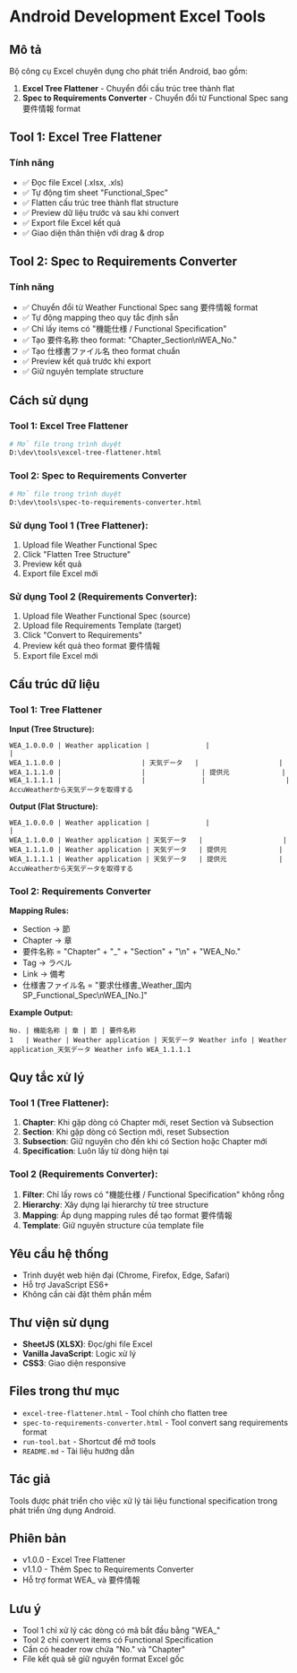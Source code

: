 # Android Development Excel Tools

## Mô tả
Bộ công cụ Excel chuyên dụng cho phát triển Android, bao gồm:
1. **Excel Tree Flattener** - Chuyển đổi cấu trúc tree thành flat
2. **Spec to Requirements Converter** - Chuyển đổi từ Functional Spec sang 要件情報 format

## Tool 1: Excel Tree Flattener

### Tính năng
- ✅ Đọc file Excel (.xlsx, .xls) 
- ✅ Tự động tìm sheet "Functional_Spec"
- ✅ Flatten cấu trúc tree thành flat structure
- ✅ Preview dữ liệu trước và sau khi convert
- ✅ Export file Excel kết quả
- ✅ Giao diện thân thiện với drag & drop

## Tool 2: Spec to Requirements Converter

### Tính năng
- ✅ Chuyển đổi từ Weather Functional Spec sang 要件情報 format
- ✅ Tự động mapping theo quy tắc định sẵn
- ✅ Chỉ lấy items có "機能仕様 / Functional Specification"
- ✅ Tạo 要件名称 theo format: "Chapter_Section\nWEA_No."
- ✅ Tạo 仕様書ファイル名 theo format chuẩn
- ✅ Preview kết quả trước khi export
- ✅ Giữ nguyên template structure

## Cách sử dụng

### Tool 1: Excel Tree Flattener
```bash
# Mở file trong trình duyệt
D:\dev\tools\excel-tree-flattener.html
```

### Tool 2: Spec to Requirements Converter
```bash
# Mở file trong trình duyệt
D:\dev\tools\spec-to-requirements-converter.html
```

### Sử dụng Tool 1 (Tree Flattener):
1. Upload file Weather Functional Spec
2. Click "Flatten Tree Structure"
3. Preview kết quả
4. Export file Excel mới

### Sử dụng Tool 2 (Requirements Converter):
1. Upload file Weather Functional Spec (source)
2. Upload file Requirements Template (target)
3. Click "Convert to Requirements"
4. Preview kết quả theo format 要件情報
5. Export file Excel mới

## Cấu trúc dữ liệu

### Tool 1: Tree Flattener

**Input (Tree Structure):**
```
WEA_1.0.0.0 | Weather application |              |                    | 
WEA_1.1.0.0 |                    | 天気データ   |                    |
WEA_1.1.1.0 |                    |              | 提供元             |
WEA_1.1.1.1 |                    |              |                    | AccuWeatherから天気データを取得する
```

**Output (Flat Structure):**
```
WEA_1.0.0.0 | Weather application |              |                    |
WEA_1.1.0.0 | Weather application | 天気データ   |                    |
WEA_1.1.1.0 | Weather application | 天気データ   | 提供元             |
WEA_1.1.1.1 | Weather application | 天気データ   | 提供元             | AccuWeatherから天気データを取得する
```

### Tool 2: Requirements Converter

**Mapping Rules:**
- Section → 節
- Chapter → 章  
- 要件名称 = "Chapter" + "_" + "Section" + "\n" + "WEA_No."
- Tag → ラベル
- Link → 備考
- 仕様書ファイル名 = "要求仕様書_Weather_国内SP_Functional_Spec\nWEA_[No.]"

**Example Output:**
```
No. | 機能名称 | 章 | 節 | 要件名称
1   | Weather | Weather application | 天気データ Weather info | Weather application_天気データ Weather info WEA_1.1.1.1
```

## Quy tắc xử lý

### Tool 1 (Tree Flattener):
1. **Chapter**: Khi gặp dòng có Chapter mới, reset Section và Subsection
2. **Section**: Khi gặp dòng có Section mới, reset Subsection  
3. **Subsection**: Giữ nguyên cho đến khi có Section hoặc Chapter mới
4. **Specification**: Luôn lấy từ dòng hiện tại

### Tool 2 (Requirements Converter):
1. **Filter**: Chỉ lấy rows có "機能仕様 / Functional Specification" không rỗng
2. **Hierarchy**: Xây dựng lại hierarchy từ tree structure
3. **Mapping**: Áp dụng mapping rules để tạo format 要件情報
4. **Template**: Giữ nguyên structure của template file

## Yêu cầu hệ thống

- Trình duyệt web hiện đại (Chrome, Firefox, Edge, Safari)
- Hỗ trợ JavaScript ES6+
- Không cần cài đặt thêm phần mềm

## Thư viện sử dụng

- **SheetJS (XLSX)**: Đọc/ghi file Excel
- **Vanilla JavaScript**: Logic xử lý
- **CSS3**: Giao diện responsive

## Files trong thư mục

- `excel-tree-flattener.html` - Tool chính cho flatten tree
- `spec-to-requirements-converter.html` - Tool convert sang requirements format
- `run-tool.bat` - Shortcut để mở tools
- `README.md` - Tài liệu hướng dẫn

## Tác giả
Tools được phát triển cho việc xử lý tài liệu functional specification trong phát triển ứng dụng Android.

## Phiên bản
- v1.0.0 - Excel Tree Flattener
- v1.1.0 - Thêm Spec to Requirements Converter
- Hỗ trợ format WEA_ và 要件情報

## Lưu ý
- Tool 1 chỉ xử lý các dòng có mã bắt đầu bằng "WEA_"
- Tool 2 chỉ convert items có Functional Specification
- Cần có header row chứa "No." và "Chapter"
- File kết quả sẽ giữ nguyên format Excel gốc